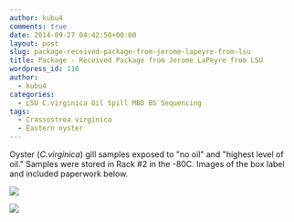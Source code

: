 ```yaml
---
author: kubu4
comments: true
date: 2014-09-27 04:42:50+00:00
layout: post
slug: package-received-package-from-jerome-lapeyre-from-lsu
title: Package - Received Package from Jerome LaPeyre from LSU
wordpress_id: 110
author:
  - kubu4
categories:
  - LSU C.virginica Oil Spill MBD BS Sequencing
tags:
  - Crassostrea virginica
  - Eastern oyster
---
```


Oyster (_C.virginica_) gill samples exposed to "no oil" and "highest level of oil." Samples were stored in Rack #2 in the -80C. Images of the box label and included paperwork below.

![](httpss://lh3.googleusercontent.com/-EL-OPyn1ojg/VCXci2JblmI/AAAAAAAAg8k/wy7WsUHOfzs/w1358-h764-no/DSC_0145.JPG)

![](httpss://lh4.googleusercontent.com/-Rkq3lOf9CyU/VCXaqEltSaI/AAAAAAAAg9g/zNNLnNvekzM/w1358-h764-no/DSC_0143.JPG)
